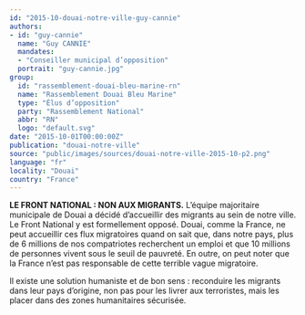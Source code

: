 ```yaml
---
id: "2015-10-douai-notre-ville-guy-cannie"
authors:
- id: "guy-cannie"
  name: "Guy CANNIE"
  mandates: 
  - "Conseiller municipal d’opposition"
  portrait: "guy-cannie.jpg"
group:
  id: "rassemblement-douai-bleu-marine-rn"
  name: "Rassemblement Douai Bleu Marine"
  type: "Élus d’opposition"
  party: "Rassemblement National"
  abbr: "RN"
  logo: "default.svg"
date: "2015-10-01T00:00:00Z"
publication: "douai-notre-ville"
source: "public/images/sources/douai-notre-ville-2015-10-p2.png"
language: "fr"
locality: "Douai"
country: "France"
---
```


**LE FRONT NATIONAL : NON AUX MIGRANTS.**
L’équipe majoritaire municipale de Douai a décidé d’accueillir des migrants au sein de notre ville. Le Front National y est formellement opposé. Douai, comme la France, ne peut accueillir ces flux migratoires quand on sait que, dans notre pays, plus de 6 millions de nos compatriotes recherchent un emploi et que 10 millions de personnes vivent sous le seuil de pauvreté. En outre, on peut noter que la France n’est pas responsable de cette terrible vague migratoire.

Il existe une solution humaniste et de bon sens : reconduire les migrants dans leur pays d’origine, non pas pour les livrer aux terroristes, mais les placer dans des zones humanitaires sécurisée.
